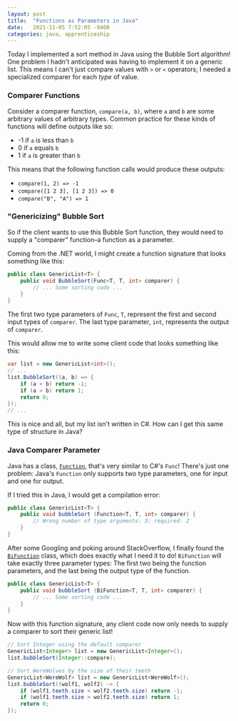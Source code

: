 ```yaml
---
layout: post
title:  "Functions as Parameters in Java"
date:   2021-11-05 7:52:05 -0400
categories: java, apprenticeship
---
```


Today I implemented a sort method in Java using the Bubble Sort algorithm! 
One problem I hadn't anticipated was having to implement it on a generic list.
This means I can't just compare values with `>` or `<` operators; I needed
a specialized comparer for each _type_ of value.

### Comparer Functions

Consider a comparer function, `compare(a, b)`, where `a` and `b` are some 
arbitrary values of arbitrary types. Common practice for these kinds of 
functions will define outputs like so:
- -1 if `a` is less than `b`
- 0 if `a` equals `b`
- 1 if `a` is greater than `b`

This means that the following function calls would produce these outputs:
- `compare(1, 2) => -1`
- `compare([1 2 3], [1 2 3]) => 0`
- `compare("B", "A") => 1`

### "Genericizing" Bubble Sort

So if the client wants to use this Bubble Sort function, they would need
to supply a "comparer" function–a function as a parameter.

Coming from the .NET world, I might create a function signature that looks
something like this:

````cs
public class GenericList<T> {
    public void BubbleSort(Func<T, T, int> comparer) {
        // ... Some sorting code ...
    }
}
````

The first two type parameters of `Func`, `T`, represent the first and second 
input types of `comparer`. The last type parameter, `int`, represents the 
output of `comparer`.

This would allow me to write some client code that looks something like this:

````cs
var list = new GenericList<int>();
// ...
list.BubbleSort((a, b) => {
    if (a < b) return -1;
    if (a > b) return 1;
    return 0;
});
// ...
````

This is nice and all, but my list isn't written in C#. How can I get this
same type of structure in Java?

### Java Comparer Parameter

Java has a class, [`Function`][function], that's very similar to C#'s `Func`! There's just
one problem: Java's `Function` only supports two type parameters, one for 
input and one for output.

If I tried this in Java, I would get a compilation error:

````java
public class GenericList<T> {
    public void bubbleSort (Function<T, T, int> comparer) {
        // Wrong number of type arguments: 3; required: 2
    }
}
````

After some Googling and poking around StackOverflow, I finally found the
[`BiFunction`][bifunction] class, which does exactly what I need it to do! `BiFunction`
will take exactly three parameter types: The first two being the function
parameters, and the last being the output type of the function.

````java
public class GenericList<T> {
    public void bubbleSort (BiFunction<T, T, int> comparer) {
        // ... Some sorting code ...
    }
}
````

Now with this function signature, any client code now only needs to supply a 
comparer to sort their generic list!

````java
// Sort Integer using the default comparer
GenericList<Integer> list = new GenericList<Integer>();
list.bubbleSort(Integer::compare);
````

````java
// Sort WereWolves by the size of their teeth
GenericList<WereWolf> list = new GenericList<WereWolf>();
list.bubbleSort((wolf1, wolf2) -> {
    if (wolf1.teeth.size < wolf2.teeth.size) return -1;
    if (wolf1.teeth.size > wolf2.teeth.size) return 1;
    return 0;
});
````


[bifunction]: https://docs.oracle.com/javase/8/docs/api/java/util/function/BiFunction.html
[function]: https://docs.oracle.com/javase/8/docs/api/java/util/function/Function.html